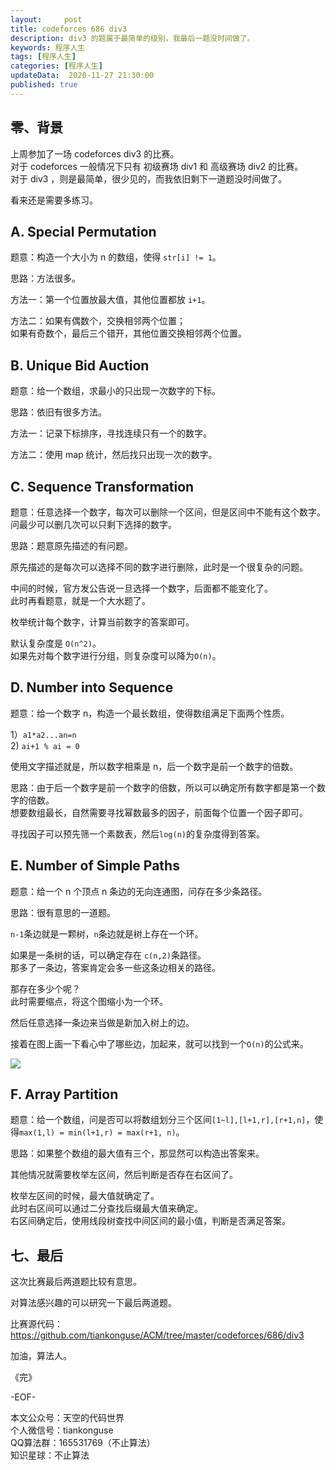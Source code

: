```yaml
---   
layout:     post  
title: codeforces 686 div3 
description: div3 的题属于最简单的级别，我最后一题没时间做了。  
keywords: 程序人生  
tags: [程序人生]    
categories: [程序人生]  
updateData:  2020-11-27 21:30:00  
published: true  
---  
```



## 零、背景  


上周参加了一场 codeforces div3 的比赛。  
对于 codeforces 一般情况下只有 初级赛场 div1 和 高级赛场 div2 的比赛。  
对于 div3 ，则是最简单，很少见的，而我依旧剩下一道题没时间做了。  


看来还是需要多练习。  


## A. Special Permutation  


题意：构造一个大小为 n 的数组，使得 `str[i] != 1`。  


思路：方法很多。  


方法一：第一个位置放最大值，其他位置都放 `i+1`。  


方法二：如果有偶数个，交换相邻两个位置；  
如果有奇数个，最后三个错开，其他位置交换相邻两个位置。  


## B. Unique Bid Auction  


题意：给一个数组，求最小的只出现一次数字的下标。  


思路：依旧有很多方法。  


方法一：记录下标排序，寻找连续只有一个的数字。  


方法二：使用 map 统计，然后找只出现一次的数字。  



## C. Sequence Transformation  


题意：任意选择一个数字，每次可以删除一个区间，但是区间中不能有这个数字。  
问最少可以删几次可以只剩下选择的数字。  


思路：题意原先描述的有问题。  


原先描述的是每次可以选择不同的数字进行删除，此时是一个很复杂的问题。  


中间的时候，官方发公告说一旦选择一个数字，后面都不能变化了。  
此时再看题意，就是一个大水题了。  


枚举统计每个数字，计算当前数字的答案即可。  


默认复杂度是 `O(n^2)`。  
如果先对每个数字进行分组，则复杂度可以降为`O(n)`。  


## D. Number into Sequence  


题意：给一个数字 n，构造一个最长数组，使得数组满足下面两个性质。  


1）`a1*a2...an=n`  
2) `ai+1 % ai = 0`  


使用文字描述就是，所以数字相乘是 n，后一个数字是前一个数字的倍数。  


思路：由于后一个数字是前一个数字的倍数，所以可以确定所有数字都是第一个数字的倍数。  
想要数组最长，自然需要寻找幂数最多的因子，前面每个位置一个因子即可。  


寻找因子可以预先筛一个素数表，然后`log(n)`的复杂度得到答案。  


## E. Number of Simple Paths  


题意：给一个 n 个顶点 n 条边的无向连通图，问存在多少条路径。  


思路：很有意思的一道题。  


`n-1`条边就是一颗树，`n`条边就是树上存在一个环。  


如果是一条树的话，可以确定存在 `c(n,2)`条路径。  
那多了一条边，答案肯定会多一些这条边相关的路径。  


那存在多少个呢？  
此时需要缩点，将这个图缩小为一个环。  


然后任意选择一条边来当做是新加入树上的边。  


接着在图上画一下看心中了哪些边，加起来，就可以找到一个`O(n)`的公式来。  


![](https://res2020.tiankonguse.com/images/2020/11/27/001.png)  


## F. Array Partition  


题意：给一个数组，问是否可以将数组划分三个区间`[1~l],[l+1,r],[r+1,n]`，使得`max(1,l) = min(l+1,r) = max(r+1, n)`。  


思路：如果整个数组的最大值有三个，那显然可以构造出答案来。  


其他情况就需要枚举左区间，然后判断是否存在右区间了。  


枚举左区间的时候，最大值就确定了。  
此时右区间可以通过二分查找后缀最大值来确定。  
右区间确定后，使用线段树查找中间区间的最小值，判断是否满足答案。  


## 七、最后  


这次比赛最后两道题比较有意思。  


对算法感兴趣的可以研究一下最后两道题。  


比赛源代码：  
https://github.com/tiankonguse/ACM/tree/master/codeforces/686/div3  



加油，算法人。  


《完》  


-EOF-  



本文公众号：天空的代码世界  
个人微信号：tiankonguse  
QQ算法群：165531769（不止算法）  
知识星球：不止算法  

